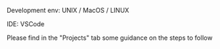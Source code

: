 Development env: UNIX / MacOS / LINUX

IDE: VSCode

Please find in the "Projects" tab some guidance on the steps to follow

